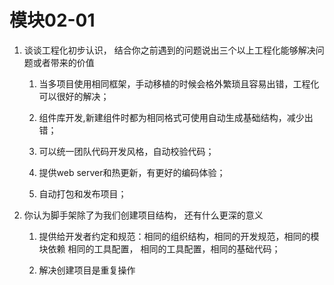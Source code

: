 # 模块02-01

1. 谈谈工程化初步认识， 结合你之前遇到的问题说出三个以上工程化能够解决问题或者带来的价值

    1. 当多项目使用相同框架，手动移植的时候会格外繁琐且容易出错，工程化可以很好的解决；

    2. 组件库开发,新建组件时都为相同格式可使用自动生成基础结构，减少出错；

    3. 可以统一团队代码开发风格，自动校验代码；

    4. 提供web server和热更新，有更好的编码体验；

    5. 自动打包和发布项目；

2. 你认为脚手架除了为我们创建项目结构， 还有什么更深的意义

    1. 提供给开发者约定和规范：相同的组织结构，相同的开发规范，相同的模块依赖
      相同的工具配置， 相同的工具配置，相同的基础代码；
      
    2. 解决创建项目是重复操作




